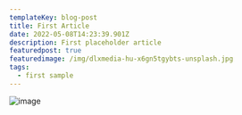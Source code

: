 ```yaml
---
templateKey: blog-post
title: First Article
date: 2022-05-08T14:23:39.901Z
description: First placeholder article
featuredpost: true
featuredimage: /img/dlxmedia-hu-x6gn5tgybts-unsplash.jpg
tags:
  - first sample
---
```

![image](/img/dlxmedia-hu-x6gn5tgybts-unsplash.jpg "first image")